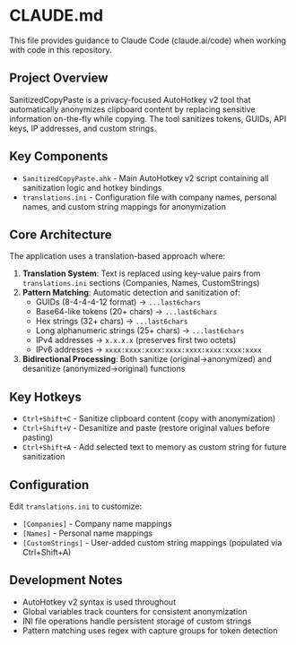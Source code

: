 # CLAUDE.md

This file provides guidance to Claude Code (claude.ai/code) when working with code in this repository.

## Project Overview
SanitizedCopyPaste is a privacy-focused AutoHotkey v2 tool that automatically anonymizes clipboard content by replacing sensitive information on-the-fly while copying. The tool sanitizes tokens, GUIDs, API keys, IP addresses, and custom strings.

## Key Components
- `SanitizedCopyPaste.ahk` - Main AutoHotkey v2 script containing all sanitization logic and hotkey bindings
- `translations.ini` - Configuration file with company names, personal names, and custom string mappings for anonymization

## Core Architecture
The application uses a translation-based approach where:
1. **Translation System**: Text is replaced using key-value pairs from `translations.ini` sections (Companies, Names, CustomStrings)
2. **Pattern Matching**: Automatic detection and sanitization of:
   - GUIDs (8-4-4-4-12 format) → `...last6chars`
   - Base64-like tokens (20+ chars) → `...last6chars`
   - Hex strings (32+ chars) → `...last6chars`
   - Long alphanumeric strings (25+ chars) → `...last6chars`
   - IPv4 addresses → `x.x.x.x` (preserves first two octets)
   - IPv6 addresses → `xxxx:xxxx:xxxx:xxxx:xxxx:xxxx:xxxx:xxxx`
3. **Bidirectional Processing**: Both sanitize (original→anonymized) and desanitize (anonymized→original) functions

## Key Hotkeys
- `Ctrl+Shift+C` - Sanitize clipboard content (copy with anonymization)
- `Ctrl+Shift+V` - Desanitize and paste (restore original values before pasting)
- `Ctrl+Shift+A` - Add selected text to memory as custom string for future sanitization

## Configuration
Edit `translations.ini` to customize:
- `[Companies]` - Company name mappings
- `[Names]` - Personal name mappings  
- `[CustomStrings]` - User-added custom string mappings (populated via Ctrl+Shift+A)

## Development Notes
- AutoHotkey v2 syntax is used throughout
- Global variables track counters for consistent anonymization
- INI file operations handle persistent storage of custom strings
- Pattern matching uses regex with capture groups for token detection